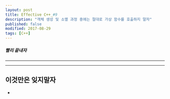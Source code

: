 ```yaml
---
layout: post
title: Effective C++_#9
description: "객체 생성 및 소멸 과정 중에는 절대로 가상 함수를 호출하지 말자"
published: false
modified: 2017-08-29
tags: [C++]
---
```


##### 빨리 끝내자

---

---

## 이것만은 잊지말자
- 